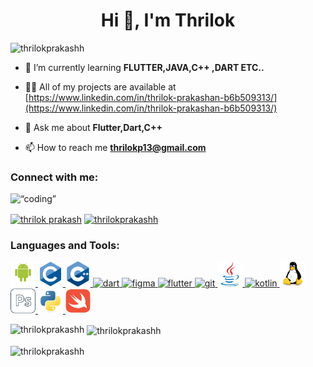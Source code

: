 <h1 align="center">Hi 👋, I'm Thrilok</h1>
<p align="left"> <img src="https://komarev.com/ghpvc/?username=thrilokprakashh&label=Profile%20views&color=0e75b6&style=flat" alt="thrilokprakashh" /> </p>

- 🌱 I’m currently learning **FLUTTER,JAVA,C++ ,DART ETC..**

- 👨‍💻 All of my projects are available at [https://www.linkedin.com/in/thrilok-prakashan-b6b509313/](https://www.linkedin.com/in/thrilok-prakashan-b6b509313/)

- 💬 Ask me about **Flutter,Dart,C++**

- 📫 How to reach me **thrilokp13@gmail.com**

<h3 align="left">Connect with me:</h3>
<img align=“right” alt=“coding” width=“400” src=“￼”>
<p align="left">
<a href="https://linkedin.com/in/thrilok prakash" target="blank"><img align="center" src="https://raw.githubusercontent.com/rahuldkjain/github-profile-readme-generator/master/src/images/icons/Social/linked-in-alt.svg" alt="thrilok prakash" height="30" width="40" /></a>
<a href="https://instagram.com/thrilokprakashh" target="blank"><img align="center" src="https://raw.githubusercontent.com/rahuldkjain/github-profile-readme-generator/master/src/images/icons/Social/instagram.svg" alt="thrilokprakashh" height="30" width="40" /></a>
</p>

<h3 align="left">Languages and Tools:</h3>
<p align="left"> <a href="https://developer.android.com" target="_blank" rel="noreferrer"> <img src="https://raw.githubusercontent.com/devicons/devicon/master/icons/android/android-original-wordmark.svg" alt="android" width="40" height="40"/> </a> <a href="https://www.cprogramming.com/" target="_blank" rel="noreferrer"> <img src="https://raw.githubusercontent.com/devicons/devicon/master/icons/c/c-original.svg" alt="c" width="40" height="40"/> </a> <a href="https://www.w3schools.com/cpp/" target="_blank" rel="noreferrer"> <img src="https://raw.githubusercontent.com/devicons/devicon/master/icons/cplusplus/cplusplus-original.svg" alt="cplusplus" width="40" height="40"/> </a> <a href="https://dart.dev" target="_blank" rel="noreferrer"> <img src="https://www.vectorlogo.zone/logos/dartlang/dartlang-icon.svg" alt="dart" width="40" height="40"/> </a> <a href="https://www.figma.com/" target="_blank" rel="noreferrer"> <img src="https://www.vectorlogo.zone/logos/figma/figma-icon.svg" alt="figma" width="40" height="40"/> </a> <a href="https://flutter.dev" target="_blank" rel="noreferrer"> <img src="https://www.vectorlogo.zone/logos/flutterio/flutterio-icon.svg" alt="flutter" width="40" height="40"/> </a> <a href="https://git-scm.com/" target="_blank" rel="noreferrer"> <img src="https://www.vectorlogo.zone/logos/git-scm/git-scm-icon.svg" alt="git" width="40" height="40"/> </a> <a href="https://www.java.com" target="_blank" rel="noreferrer"> <img src="https://raw.githubusercontent.com/devicons/devicon/master/icons/java/java-original.svg" alt="java" width="40" height="40"/> </a> <a href="https://kotlinlang.org" target="_blank" rel="noreferrer"> <img src="https://www.vectorlogo.zone/logos/kotlinlang/kotlinlang-icon.svg" alt="kotlin" width="40" height="40"/> </a> <a href="https://www.linux.org/" target="_blank" rel="noreferrer"> <img src="https://raw.githubusercontent.com/devicons/devicon/master/icons/linux/linux-original.svg" alt="linux" width="40" height="40"/> </a> <a href="https://www.photoshop.com/en" target="_blank" rel="noreferrer"> <img src="https://raw.githubusercontent.com/devicons/devicon/master/icons/photoshop/photoshop-line.svg" alt="photoshop" width="40" height="40"/> </a> <a href="https://www.python.org" target="_blank" rel="noreferrer"> <img src="https://raw.githubusercontent.com/devicons/devicon/master/icons/python/python-original.svg" alt="python" width="40" height="40"/> </a> <a href="https://developer.apple.com/swift/" target="_blank" rel="noreferrer"> <img src="https://raw.githubusercontent.com/devicons/devicon/master/icons/swift/swift-original.svg" alt="swift" width="40" height="40"/> </a> </p>

<p><img align="left" src="https://github-readme-stats.vercel.app/api/top-langs?username=thrilokprakashh&show_icons=true&locale=en&layout=compact" alt="thrilokprakashh" /></p>

<p>&nbsp;<img align="center" src="https://github-readme-stats.vercel.app/api?username=thrilokprakashh&show_icons=true&locale=en" alt="thrilokprakashh" /></p>

<p><img align="center" src="https://github-readme-streak-stats.herokuapp.com/?user=thrilokprakashh&" alt="thrilokprakashh" /></p>
